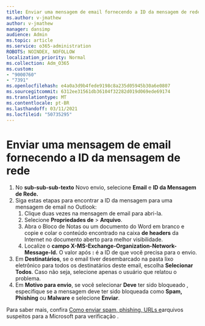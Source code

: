 ```yaml
---
title: Enviar uma mensagem de email fornecendo a ID da mensagem de rede
ms.author: v-jmathew
author: v-jmathew
manager: dansimp
audience: Admin
ms.topic: article
ms.service: o365-administration
ROBOTS: NOINDEX, NOFOLLOW
localization_priority: Normal
ms.collection: Adm_O365
ms.custom:
- "9000760"
- "7391"
ms.openlocfilehash: e4a0a3d9b4fede9198c8a235d05945b30a6e0807
ms.sourcegitcommit: 6312ee31561db36104f32282d019d069ede69174
ms.translationtype: MT
ms.contentlocale: pt-BR
ms.lasthandoff: 03/11/2021
ms.locfileid: "50735295"
---
```

# <a name="submit-an-email-message-by-providing-the-network-message-id"></a>Enviar uma mensagem de email fornecendo a ID da mensagem de rede

1. No **sub-sub-sub-texto** Novo envio, selecione **Email** e **ID da Mensagem de Rede.**
2. Siga estas etapas para encontrar a ID da mensagem para uma mensagem de email no Outlook:
    1. Clique duas vezes na mensagem de email para abri-la.
    1. Selecione **Propriedades de**  >  **Arquivo**.
    1. Abra o Bloco de Notas ou um documento do Word em branco e copie e colar o conteúdo encontrado na caixa **de headers** da Internet no documento aberto para melhor visibilidade.
    1. Localize o **campo X-MS-Exchange-Organization-Network-Message-Id.** O valor após **:** é a ID de que você precisa para o envio.
3. Em **Destinatários**, se o email tiver desembarcado na pasta lixo eletrônico para todos os destinatários deste email, escolha **Selecionar Todos**. Caso não seja, selecione apenas o usuário que relatou o problema.
4. Em **Motivo para envio**, se você selecionar **Deve** ter sido bloqueado , especifique se a mensagem deve ter sido bloqueada como **Spam,** **Phishing** ou **Malware** e selecione **Enviar**.

Para saber mais, confira [Como enviar spam, phishing, URLs e](https://go.microsoft.com/fwlink/?linkid=2101479)arquivos suspeitos para a Microsoft para verificação .
